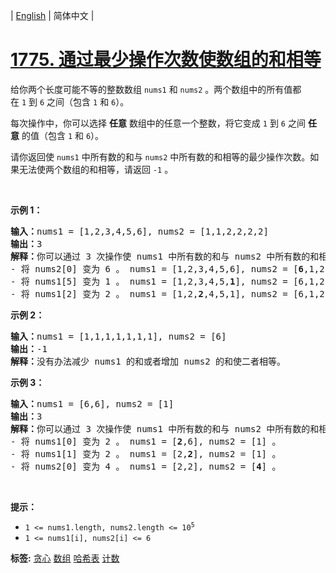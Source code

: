 | [English](README_EN.md) | 简体中文 |

# [1775. 通过最少操作次数使数组的和相等](https://leetcode.cn/problems/equal-sum-arrays-with-minimum-number-of-operations)
<p>给你两个长度可能不等的整数数组 <code>nums1</code> 和 <code>nums2</code> 。两个数组中的所有值都在 <code>1</code> 到 <code>6</code> 之间（包含 <code>1</code> 和 <code>6</code>）。</p>

<p>每次操作中，你可以选择 <strong>任意</strong> 数组中的任意一个整数，将它变成 <code>1</code> 到 <code>6</code> 之间 <strong>任意</strong> 的值（包含 <code>1</code> 和 <code><span style="">6</span></code>）。</p>

<p>请你返回使 <code>nums1</code> 中所有数的和与 <code>nums2</code> 中所有数的和相等的最少操作次数。如果无法使两个数组的和相等，请返回 <code>-1</code> 。</p>

<p> </p>

<p><strong>示例 1：</strong></p>

<pre><b>输入：</b>nums1 = [1,2,3,4,5,6], nums2 = [1,1,2,2,2,2]
<b>输出：</b>3
<b>解释：</b>你可以通过 3 次操作使 nums1 中所有数的和与 nums2 中所有数的和相等。以下数组下标都从 0 开始。
- 将 nums2[0] 变为 6 。 nums1 = [1,2,3,4,5,6], nums2 = [<strong>6</strong>,1,2,2,2,2] 。
- 将 nums1[5] 变为 1 。 nums1 = [1,2,3,4,5,<strong>1</strong>], nums2 = [6,1,2,2,2,2] 。
- 将 nums1[2] 变为 2 。 nums1 = [1,2,<strong>2</strong>,4,5,1], nums2 = [6,1,2,2,2,2] 。
</pre>

<p><strong>示例 2：</strong></p>

<pre><b>输入：</b>nums1 = [1,1,1,1,1,1,1], nums2 = [6]
<b>输出：</b>-1
<b>解释：</b>没有办法减少 nums1 的和或者增加 nums2 的和使二者相等。
</pre>

<p><strong>示例 3：</strong></p>

<pre><b>输入：</b>nums1 = [6,6], nums2 = [1]
<b>输出：</b>3
<b>解释：</b>你可以通过 3 次操作使 nums1 中所有数的和与 nums2 中所有数的和相等。以下数组下标都从 0 开始。
- 将 nums1[0] 变为 2 。 nums1 = [<strong>2</strong>,6], nums2 = [1] 。
- 将 nums1[1] 变为 2 。 nums1 = [2,<strong>2</strong>], nums2 = [1] 。
- 将 nums2[0] 变为 4 。 nums1 = [2,2], nums2 = [<strong>4</strong>] 。
</pre>

<p> </p>

<p><strong>提示：</strong></p>

<ul>
	<li><code>1 &lt;= nums1.length, nums2.length &lt;= 10<sup>5</sup></code></li>
	<li><code>1 &lt;= nums1[i], nums2[i] &lt;= 6</code></li>
</ul>

**标签:**  [贪心](https://leetcode.cn/tag/greedy) [数组](https://leetcode.cn/tag/array) [哈希表](https://leetcode.cn/tag/hash-table) [计数](https://leetcode.cn/tag/counting) 